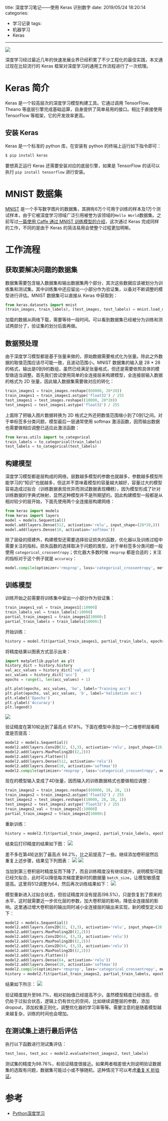 title: 深度学习笔记——使用 Keras 识别数字
date: 2019/05/24 18:20:14
categories:
- 学习记录
tags:
- 机器学习
- Keras

---
![](https://image.covertness.me/shenduxuexichutan_dl.jpg)

深度学习经过最近几年的快速发展业界已经积累了不少工程化的最佳实践，本文通过现在比较流行的 Keras 框架对深度学习的通用工作流程进行了一次梳理。
<!-- more -->

# Keras 简介
Keras 是一个较高层次的深度学习模型构建工具。它通过调用 TensorFlow、 Theano 等底层引擎完成基础运算，自身提供了简单易用的接口。相比于直接使用 TensorFlow 等框架，它的开发效率更高。

## 安装 Keras
Keras 是一个标准的 python 库，在安装有 python 的终端上运行如下指令即可：
```bash
$ pip install keras
```

要想真正运行 Keras 还需要安装对应的底层引擎，如果是 TensorFlow 的话可以执行 `pip install tensorflow` 进行安装。

# MNIST 数据集
[MNIST](http://yann.lecun.com/exdb/mnist/) 是一个手写数字图片的数据集，其拥有6万个可用于训练的样本及1万个测试样本，由于它被深度学习领域广泛引用被誉为该领域的`Hello World`数据集。之前写过[一篇使用 Caffe 通过 MNIST 训练模型的介绍](https://www.covertness.me/2016/10/06/%E6%B7%B1%E5%BA%A6%E5%AD%A6%E4%B9%A0%E5%88%9D%E6%8E%A2%E2%80%94%E2%80%94%E4%BD%BF%E7%94%A8Caffe%E8%AF%86%E5%88%AB%E6%95%B0%E5%AD%97/)，这次通过 Keras 完成同样的工作，不同的是由于 Keras 的简洁易用会使整个过程更加明晰。

# 工作流程
## 获取要解决问题的数据集
数据集需要包含输入数据集和输出数据集两个部分，其次这些数据应该被划分为训练集和测试集。其中训练集中还应留出一小部分作为验证集，以备对不断调整的模型进行评估。MNIST 数据集可以直接从 Keras 中获取到：
```python
from keras.datasets import mnist
(train_images, train_labels), (test_images, test_labels) = mnist.load_data()
```

加载的数据从网络下载，需要等待一段时间。可以看到数据集已经被分为训练和测试两部分了，验证集的划分后面再做。

## 数据预处理
由于深度学习模型都是基于张量来做的，原始数据需要格式化为张量。除此之外数据的取值范围应该尽可能一致，且波动范围小。MNIST 数据集的输入是 28 * 28 的格式，输出是0到9的数组，虽然已经满足张量格式，但还是需要依照具体的模型做适当调整。首先我们尝试使用简单的全连接层来构建模型，全连接层输入数据的格式为 2D 张量，因此输入数据集需要做对应的转化：
```python
train_images1 = train_images.reshape((60000, 28*28))
train_images1 = train_images1.astype('float32') / 255
test_images1 = test_images.reshape((10000, 28*28))
test_images1 = test_images1.astype('float32') / 255
```

上面除了把输入图片数据转换为 2D 格式之外还把数值范围缩小到了0到1之间。对于单标签多分类问题，模型最后一层通常使用 softmax 激活函数，因而输出数据也需要做相应调整已适应此激活函数：
```python
from keras.utils import to_categorical
train_labels = to_categorical(train_labels)
test_labels = to_categorical(test_labels)
```

## 构建模型
深度学习模型都是层构成的网络，层数越多模型的参数也就越多，参数越多模型所能学习的“知识”也就越多，但这并不意味着模型的容量越大越好，容量过大的模型容易造成过拟合（训练数据表现优异而测试数据表现糟糕），因为模型形成了针对训练数据的字典式映射，显然这种模型并不是所期望的。因此构建模型一般都是从相对较少的层开始，下面先使用两个全连接层构建网络：
```python
from keras import models
from keras import layers
model = models.Sequential()
model.add(layers.Dense(512, activation='relu', input_shape=(28*28,)))
model.add(layers.Dense(10, activation='softmax'))
```

除了层级的搭建外，构建模型还需要选择验证损失的函数，优化器以及训练过程中需要关注的指标。损失函数的选择取决于问题的类型，对于单标签多分类问题一般使用 `categorical_crossentropy`；优化器大多数时候 `rmsprop` 都是合适的；关注的指标对于这个例子就是 `accuracy`：
```python
model.compile(optimizer='rmsprop', loss='categorical_crossentropy', metrics=['accuracy'])
```

## 训练模型
训练开始之前需要将训练集中留出一小部分作为验证集：
```python
train_images1_val = train_images1[:10000]
train_labels_val = train_labels[:10000]
partial_train_images1 = train_images1[10000:]
partial_train_labels = train_labels[10000:]
```

开始训练：
```python
history = model.fit(partial_train_images1, partial_train_labels, epochs=20, batch_size=512, validation_data=(train_images1_val, train_labels_val))
```

将精度结果以图表方式显示出来：
```python
import matplotlib.pyplot as plt
history_dict = history.history
val_acc_values = history_dict['val_acc']
acc_values = history_dict['acc']
epochs = range(1, len(acc_values) + 1)

plt.plot(epochs, acc_values, 'bo', label='Training acc')
plt.plot(epochs, val_acc_values, 'b', label='Validation acc')
plt.xlabel('Epochs')
plt.ylabel('Accuracy')
plt.legend()
```
![](https://image.covertness.me/deeplearning_keras/first_train.png)

验证精度在第10轮达到了最高点 97.8%。下面在模型中添加一个二维卷积层看精度是否提高：
```python
model2 = models.Sequential()
model2.add(layers.Conv2D(32, (3,3), activation='relu', input_shape=(28,28,1)))
model2.add(layers.MaxPooling2D((2,2)))
model2.add(layers.Flatten())
model2.add(layers.Dense(512, activation='relu'))
model2.add(layers.Dense(10, activation='softmax'))
model2.compile(optimizer='rmsprop', loss='categorical_crossentropy', metrics=['accuracy'])
```

现在的模型输入变成了4D张量，因而输入的训练数据格式也要做相应调整：
```python
train_images2 = train_images.reshape((60000, 28, 28, 1))
train_images2 = train_images2.astype('float32') / 255
test_images2 = test_images.reshape((10000, 28, 28, 1))
test_images2 = test_images2.astype('float32') / 255
train_images2_val = train_images2[:10000]
partial_train_images2 = train_images2[10000:]
```

重新训练：
```python
history = model2.fit(partial_train_images2, partial_train_labels, epochs=20, batch_size=512, validation_data=(train_images2_val, train_labels_val))
```

结束后打印精度的结果如下图：
![](https://image.covertness.me/deeplearning_keras/second_train.png)

差不多在第4轮达到了最高点 98.2%，比之前提高了一些。继续添加卷积层然后重复上述步骤，结果见下列图表：
![](https://image.covertness.me/deeplearning_keras/third_train.png)
![](https://image.covertness.me/deeplearning_keras/forth_train.png)

当加到第三卷积层时精度反而下降了，而且训练精度没有继续提升，说明模型可能已经欠拟合，此时可以降低每次梯度更新时的数据量 `batch_size`，让模型敏感度提高。这里将512调整为64，然后再次训练结果如下：
![](https://image.covertness.me/deeplearning_keras/5th.png)

模型重新进入过拟合状态，但验证精度并没有提高(98.5%)，只是恢复到了原来的水平，这时就需要近一步优化层的参数，加大卷积层的影响，降低全连接层的影响。这里通过增大卷积层的输出同时减小全连接层的输出来实现，新的模型定义如下：
```python
model2 = models.Sequential()
model2.add(layers.Conv2D(32, (3,3), activation='relu', input_shape=(28,28,1)))
model2.add(layers.MaxPooling2D((2,2)))
model2.add(layers.Conv2D(64, (3,3), activation='relu'))
model2.add(layers.MaxPooling2D((2,2)))
model2.add(layers.Conv2D(64, (3,3), activation='relu'))
model2.add(layers.MaxPooling2D((2,2)))
model2.add(layers.Flatten())
model2.add(layers.Dense(64, activation='relu'))
model2.add(layers.Dense(10, activation='softmax'))
model2.compile(optimizer='rmsprop', loss='categorical_crossentropy', metrics=['accuracy'])
history = model2.fit(partial_train_images2, partial_train_labels, epochs=10, batch_size=64, validation_data=(train_images2_val, train_labels_val))
```

结果如下所示：
![](https://image.covertness.me/deeplearning_keras/6th.png)

验证精度提升至98.7%，相对初始值已经提高不少。虽然模型精度已经很高，但仍处于过拟合状态，逻辑上仍有优化的空间，比如继续调整层的参数，添加 dropout，添加权重正则化，调整优化器的学习率等等。需要注意的是随着模型越来越复杂，训练的时间也会增加。

## 在测试集上进行最后评估
执行以下函数进行测试集评估：
```python
test_loss, test_acc = model2.evaluate(test_images2, test_labels)
```

测试集的精度为98.76%，和验证精度很接近。如果两者相差很大则说明验证数据集的选取有问题，数据集可能过小或不够随机，这种情况下可以考虑[重复 K 折验证](https://machinelearningmastery.com/k-fold-cross-validation/)。

# 参考
- [Python深度学习](https://book.douban.com/subject/30293801/)